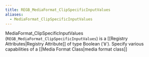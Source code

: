 ```yaml
---
title: REGB_MediaFormat_ClipSpecificInputValues
aliases:
  - MediaFormat_ClipSpecificInputValues
---
```


MediaFormat_ClipSpecificInputValues (`REGB_MediaFormat_ClipSpecificInputValues`) is a [[Registry Attributes|Registry Attribute]] of type Boolean ('`B`').
Specify various capabilities of a [[Media Format Class|media format class]]
